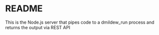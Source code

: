 # README

This is the Node.js server that pipes code to a dmildew_run process and returns the output via REST API
